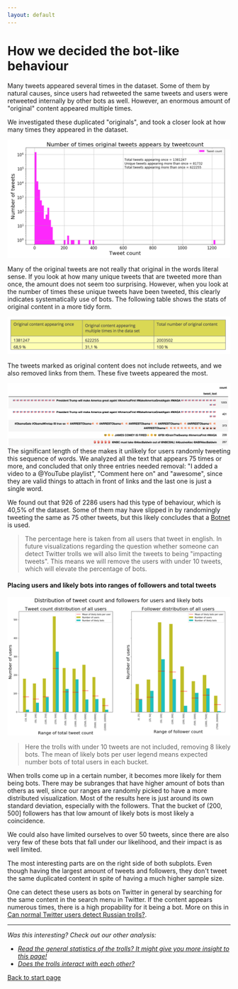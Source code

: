 ```yaml
---
layout: default
---
```


# How we decided the bot-like behaviour

Many tweets appeared several times in the dataset. Some of them by natural causes, since users had retweeted the same tweets and users were retweeted internally by other bots as well. However, an enormous amount of "original" content appeared multiple times.

We investigated these duplicated "originals", and took a closer look at how many times they appeared in the dataset.

![Cumulative distribution](/botsdeciding/originaltweetshist.png)


Many of the original tweets are not really that original in the words literal sense. If you look at how many unique tweets that are tweeted more than once, the amount does not seem too surprising. However, when you look at the number of times these unique tweets have been tweeted, this clearly indicates systematically use of bots. The following table shows the stats of original content in a more tidy form.


![Table of original content](/botsdeciding/originaltweetstable.png)

The tweets marked as original content does not include retweets, and we also removed links from them. These five tweets appeared the most.

![Cumulative distribution](/botsdeciding/duplicatedtweetsexamples.png)
The significant length of these makes it unlikely for users randomly tweeting this sequence of words. We analyzed all the text that appears 75 times or more, and concluded that only three entries needed removal: "I added a video to a @YouTube playlist", "Comment here on" and "awesome", since they are valid things to attach in front of links and the last one is just a single word.

We found out that 926 of 2286 users had this type of behaviour, which is 40,5% of the dataset. Some of them may have slipped in by randomingly tweeting the same as 75 other tweets, but this likely concludes that a [Botnet](https://en.wikipedia.org/wiki/Botnet) is used. 
> The percentage here is taken from all users that tweet in english. In future visualizations regarding the question whether someone can detect Twitter trolls we will also limit the tweets to being "impacting tweets". This means we will remove the users with under 10 tweets, which will elevate the percentage of bots.

#### Placing users and likely bots into ranges of followers and total tweets
![Follower and tweetcount](/botsdeciding/botsandusers.png)
>Here the trolls with under 10 tweets are not included, removing 8 likely bots. The mean of likely bots per user legend means expected number bots of total users in each bucket.

When trolls come up in a certain number, it becomes more likely for them being bots. There may be subranges that have higher amount of bots than others as well, since our ranges are randomly picked to have a more distributed visualization. Most of the results here is just around its own standard deviation, especially with the followers. That the bucket  of (200, 500] followers has that low amount of likely bots is most likely a coincidence.

We could also have limited ourselves to over 50 tweets, since there are also very few of these bots that fall under our likelihood, and their impact is as well limited.

The most interesting parts are on the right side of both subplots. Even though having the largest amount of tweets and followers, they don't tweet the same duplicated content in spite of having a much higher sample size. 

One can detect these users as bots on Twitter in general by searching for the same content in the search menu in Twitter. If the content appears numerous times, there is a high propability for it being a bot. More on this in [Can normal Twitter users detect Russian trolls?](./userdetect.html). 

***
*Was this interesting? Check out our other analysis:*

- *[Read the general statistics of the trolls? It might give you more insight to this page!](./generalstats.html)*
- *[Does the trolls interact with each other?](./interact.html)*

[Back to start page](./)
